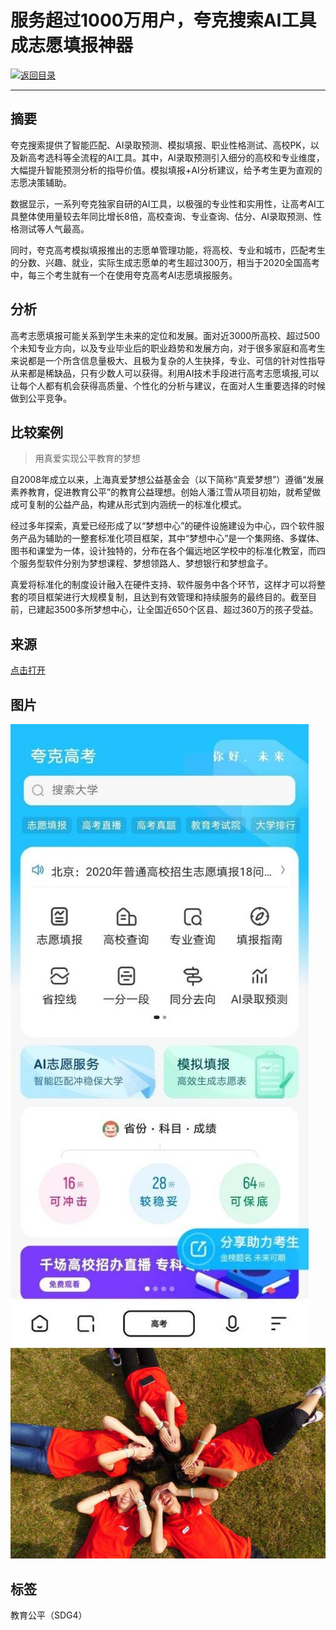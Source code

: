 # 服务超过1000万用户，夸克搜索AI工具成志愿填报神器

[![返回目录](http://img.shields.io/badge/点击-返回目录-875A7B.svg?style=flat&colorA=8F8F8F)](/)

----------

## 摘要

夸克搜索提供了智能匹配、AI录取预测、模拟填报、职业性格测试、高校PK，以及新高考选科等全流程的AI工具。其中，AI录取预测引入细分的高校和专业维度，大幅提升智能预测分析的指导价值。模拟填报+AI分析建议，给予考生更为直观的志愿决策辅助。

数据显示，一系列夸克独家自研的AI工具，以极强的专业性和实用性，让高考AI工具整体使用量较去年同比增长8倍，高校查询、专业查询、估分、AI录取预测、性格测试等人气最高。

同时，夸克高考模拟填报推出的志愿单管理功能，将高校、专业和城市，匹配考生的分数、兴趣、就业，实际生成志愿单的考生超过300万，相当于2020全国高考中，每三个考生就有一个在使用夸克高考AI志愿填报服务。

## 分析

高考志愿填报可能关系到学生未来的定位和发展。面对近3000所高校、超过500个未知专业方向，以及专业毕业后的职业趋势和发展方向，对于很多家庭和高考生来说都是一个所含信息量极大、且极为复杂的人生抉择，专业、可信的针对性指导从来都是稀缺品，只有少数人可以获得。利用AI技术手段进行高考志愿填报,可以让每个人都有机会获得高质量、个性化的分析与建议，在面对人生重要选择的时候做到公平竞争。

## 比较案例

> 用真爱实现公平教育的梦想

自2008年成立以来，上海真爱梦想公益基金会（以下简称“真爱梦想”）遵循“发展素养教育，促进教育公平”的教育公益理想。创始人潘江雪从项目初始，就希望做成可复制的公益产品，构建从形式到内涵统一的标准化模式。

经过多年探索，真爱已经形成了以“梦想中心”的硬件设施建设为中心，四个软件服务产品为辅助的一整套标准化项目框架，其中“梦想中心”是一个集网络、多媒体、图书和课堂为一体，设计独特的，分布在各个偏远地区学校中的标准化教室，而四个服务型软件分别为梦想课程、梦想领路人、梦想银行和梦想盒子。

真爱将标准化的制度设计融入在硬件支持、软件服务中各个环节，这样才可以将整套的项目框架进行大规模复制，且达到有效管理和持续服务的最终目的。截至目前，已建起3500多所梦想中心，让全国近650个区县、超过360万的孩子受益。

## 来源

<a href="https://baijiahao.baidu.com/s?id=1674168985280240816&wfr=spider&for=pc" target="_blank">点击打开</a>

## 图片

![图片](4.3.1.jpg)
![图片](4.3.2.jpg)

## 标签

教育公平（SDG4） 
